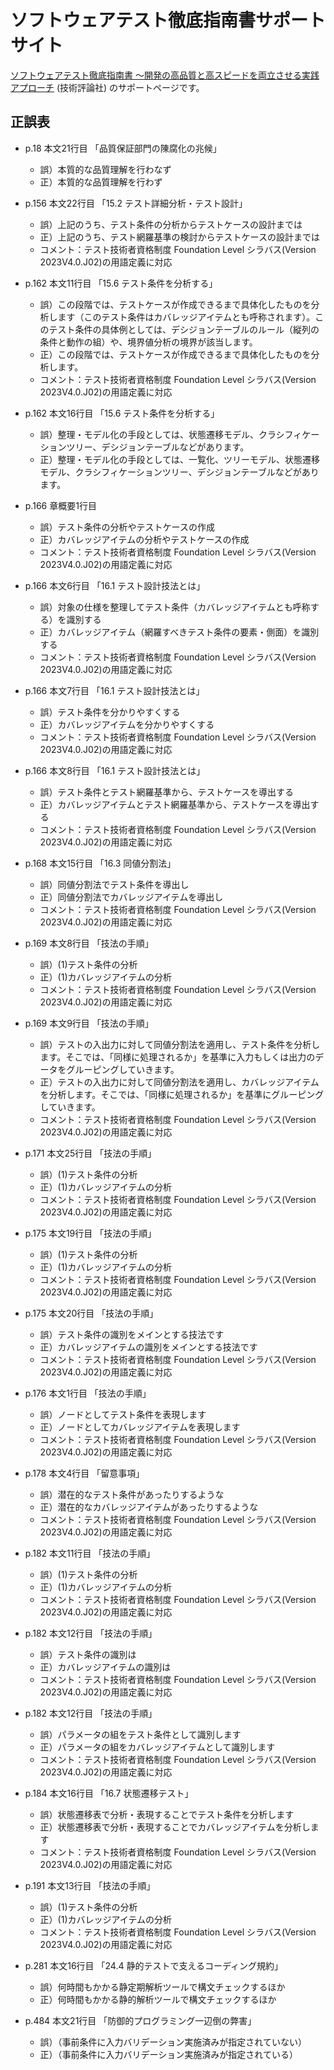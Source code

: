 # ソフトウェアテスト徹底指南書サポートサイト

[ソフトウェアテスト徹底指南書 〜開発の高品質と高スピードを両立させる実践アプローチ](https://gihyo.jp/book/2025/978-4-297-14909-3) (技術評論社) のサポートページです。

## 正誤表

* p.18 本文21行目 「品質保証部門の陳腐化の兆候」
  * 誤）本質的な品質理解を行わなず
  * 正）本質的な品質理解を行わず

* p.156 本文22行目 「15.2 テスト詳細分析・テスト設計」
  * 誤）上記のうち、テスト条件の分析からテストケースの設計までは
  * 正）上記のうち、テスト網羅基準の検討からテストケースの設計までは
  * コメント：テスト技術者資格制度 Foundation Level シラバス(Version 2023V4.0.J02)の用語定義に対応

* p.162 本文11行目 「15.6 テスト条件を分析する」
  * 誤）この段階では、テストケースが作成できるまで具体化したものを分析します（このテスト条件はカバレッジアイテムとも呼称されます）。このテスト条件の具体例としては、デシジョンテーブルのルール（縦列の条件と動作の組）や、境界値分析の境界が該当します。
  * 正）この段階では、テストケースが作成できるまで具体化したものを分析します。
  * コメント：テスト技術者資格制度 Foundation Level シラバス(Version 2023V4.0.J02)の用語定義に対応

* p.162 本文16行目 「15.6 テスト条件を分析する」
  * 誤）整理・モデル化の手段としては、状態遷移モデル、クラシフィケーションツリー、デシジョンテーブルなどがあります。
  * 正）整理・モデル化の手段としては、一覧化、ツリーモデル、状態遷移モデル、クラシフィケーションツリー、デシジョンテーブルなどがあります。

* p.166 章概要1行目
  * 誤）テスト条件の分析やテストケースの作成
  * 正）カバレッジアイテムの分析やテストケースの作成
  * コメント：テスト技術者資格制度 Foundation Level シラバス(Version 2023V4.0.J02)の用語定義に対応

* p.166 本文6行目 「16.1 テスト設計技法とは」
  * 誤）対象の仕様を整理してテスト条件（カバレッジアイテムとも呼称する）を識別する
  * 正）カバレッジアイテム（網羅すべきテスト条件の要素・側面）を識別する
  * コメント：テスト技術者資格制度 Foundation Level シラバス(Version 2023V4.0.J02)の用語定義に対応

* p.166 本文7行目 「16.1 テスト設計技法とは」
  * 誤）テスト条件を分かりやすくする
  * 正）カバレッジアイテムを分かりやすくする
  * コメント：テスト技術者資格制度 Foundation Level シラバス(Version 2023V4.0.J02)の用語定義に対応

* p.166 本文8行目 「16.1 テスト設計技法とは」
  * 誤）テスト条件とテスト網羅基準から、テストケースを導出する
  * 正）カバレッジアイテムとテスト網羅基準から、テストケースを導出する
  * コメント：テスト技術者資格制度 Foundation Level シラバス(Version 2023V4.0.J02)の用語定義に対応

* p.168 本文15行目 「16.3 同値分割法」
  * 誤）同値分割法でテスト条件を導出し
  * 正）同値分割法でカバレッジアイテムを導出し
  * コメント：テスト技術者資格制度 Foundation Level シラバス(Version 2023V4.0.J02)の用語定義に対応

* p.169 本文8行目 「技法の手順」
  * 誤）(1)テスト条件の分析
  * 正）(1)カバレッジアイテムの分析
  * コメント：テスト技術者資格制度 Foundation Level シラバス(Version 2023V4.0.J02)の用語定義に対応

* p.169 本文9行目 「技法の手順」
  * 誤）テストの入出力に対して同値分割法を適用し、テスト条件を分析します。そこでは、「同様に処理されるか」を基準に入力もしくは出力のデータをグルーピングしていきます。
  * 正）テストの入出力に対して同値分割法を適用し、カバレッジアイテムを分析します。そこでは、「同様に処理されるか」を基準にグルーピングしていきます。
  * コメント：テスト技術者資格制度 Foundation Level シラバス(Version 2023V4.0.J02)の用語定義に対応

* p.171 本文25行目 「技法の手順」
  * 誤）(1)テスト条件の分析
  * 正）(1)カバレッジアイテムの分析
  * コメント：テスト技術者資格制度 Foundation Level シラバス(Version 2023V4.0.J02)の用語定義に対応
 
* p.175 本文19行目 「技法の手順」
  * 誤）(1)テスト条件の分析
  * 正）(1)カバレッジアイテムの分析
  * コメント：テスト技術者資格制度 Foundation Level シラバス(Version 2023V4.0.J02)の用語定義に対応

* p.175 本文20行目 「技法の手順」
  * 誤）テスト条件の識別をメインとする技法です
  * 正）カバレッジアイテムの識別をメインとする技法です
  * コメント：テスト技術者資格制度 Foundation Level シラバス(Version 2023V4.0.J02)の用語定義に対応

* p.176 本文1行目 「技法の手順」
  * 誤）ノードとしてテスト条件を表現します
  * 正）ノードとしてカバレッジアイテムを表現します
  * コメント：テスト技術者資格制度 Foundation Level シラバス(Version 2023V4.0.J02)の用語定義に対応

* p.178 本文4行目 「留意事項」
  * 誤）潜在的なテスト条件があったりするような
  * 正）潜在的なカバレッジアイテムがあったりするような
  * コメント：テスト技術者資格制度 Foundation Level シラバス(Version 2023V4.0.J02)の用語定義に対応

* p.182 本文11行目 「技法の手順」
  * 誤）(1)テスト条件の分析
  * 正）(1)カバレッジアイテムの分析
  * コメント：テスト技術者資格制度 Foundation Level シラバス(Version 2023V4.0.J02)の用語定義に対応

* p.182 本文12行目 「技法の手順」
  * 誤）テスト条件の識別は
  * 正）カバレッジアイテムの識別は
  * コメント：テスト技術者資格制度 Foundation Level シラバス(Version 2023V4.0.J02)の用語定義に対応

* p.182 本文12行目 「技法の手順」
  * 誤）パラメータの組をテスト条件として識別します
  * 正）パラメータの組をカバレッジアイテムとして識別します
  * コメント：テスト技術者資格制度 Foundation Level シラバス(Version 2023V4.0.J02)の用語定義に対応

* p.184 本文16行目 「16.7 状態遷移テスト」
  * 誤）状態遷移表で分析・表現することでテスト条件を分析します
  * 正）状態遷移表で分析・表現することでカバレッジアイテムを分析します
  * コメント：テスト技術者資格制度 Foundation Level シラバス(Version 2023V4.0.J02)の用語定義に対応

* p.191 本文13行目 「技法の手順」
  * 誤）(1)テスト条件の分析
  * 正）(1)カバレッジアイテムの分析
  * コメント：テスト技術者資格制度 Foundation Level シラバス(Version 2023V4.0.J02)の用語定義に対応

* p.281 本文16行目 「24.4 静的テストで支えるコーディング規約」
  * 誤）何時間もかかる静定期解析ツールで構文チェックするほか
  * 正）何時間もかかる静的解析ツールで構文チェックするほか

* p.484 本文21行目 「防御的プログラミング一辺倒の弊害」
  * 誤）（事前条件に入力バリデーション実施済みが指定されていない）
  * 正）（事前条件に入力バリデーション実施済みが指定されている）
